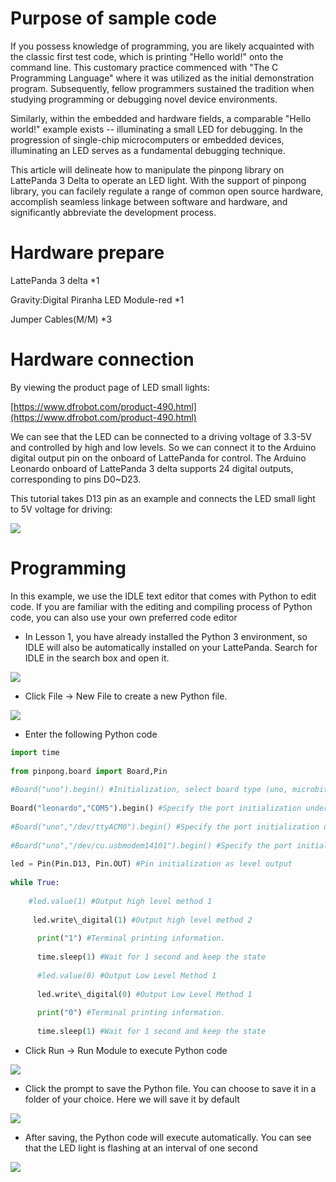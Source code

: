 # Purpose of sample code

If you possess knowledge of programming, you are likely acquainted with the classic first test code, which is printing "Hello world!" onto the command line. This customary practice commenced with "The C Programming Language" where it was utilized as the initial demonstration program. Subsequently, fellow programmers sustained the tradition when studying programming or debugging novel device environments.

Similarly, within the embedded and hardware fields, a comparable "Hello world!" example exists -- illuminating a small LED for debugging. In the progression of single-chip microcomputers or embedded devices, illuminating an LED serves as a fundamental debugging technique.

This article will delineate how to manipulate the pinpong library on LattePanda 3 Delta to operate an LED light. With the support of pinpong library, you can facilely regulate a range of common open source hardware, accomplish seamless linkage between software and hardware, and significantly abbreviate the development process.


# Hardware prepare

LattePanda 3 delta \*1

Gravity:Digital Piranha LED Module-red \*1

Jumper Cables(M/M) \*3


# Hardware connection

By viewing the product page of LED small lights:

[https://www.dfrobot.com/product-490.html](https://www.dfrobot.com/product-490.html)

We can see that the LED can be connected to a driving voltage of 3.3-5V and controlled by high and low levels. So we can connect it to the Arduino digital output pin on the onboard of LattePanda for control. The Arduino Leonardo onboard of LattePanda 3 delta supports 24 digital outputs, corresponding to pins D0~D23.

This tutorial takes D13 pin as an example and connects the LED small light to 5V voltage for driving:

![](https://img.dfrobot.com.cn/wiki/62b2fb5caa613609f271523c/2d4e9bcfbe9360c0ca0b418d4fe3b561.png)


# Programming

In this example, we use the IDLE text editor that comes with Python to edit code. If you are familiar with the editing and compiling process of Python code, you can also use your own preferred code editor

-  In Lesson 1, you have already installed the Python 3 environment, so IDLE will also be automatically installed on your LattePanda. Search for IDLE in the search box and open it.

![](https://img.dfrobot.com.cn/wiki/62b2fb5caa613609f271523c/400fa704ad90f7260e661e3e2d19ba4e.png)



-  Click File -\> New File to create a new Python file.

![](https://img.dfrobot.com.cn/wiki/62b2fb5caa613609f271523c/ca8723777c8f613b7d84370a692791bd.png)



- Enter the following Python code
```Python
import time
      	
from pinpong.board import Board,Pin
      	
#Board("uno").begin() #Initialization, select board type (uno, microbit, RPi,) and port number. If the port number is not entered, it will be automatically recognized
      	
Board("leonardo","COM5").begin() #Specify the port initialization under Windows
      	
#Board("uno","/dev/ttyACM0").begin() #Specify the port initialization under Linux
      	
#Board("uno","/dev/cu.usbmodem14101").begin() #Specify the port initialization under MacOS
      	
led = Pin(Pin.D13, Pin.OUT) #Pin initialization as level output
      	
while True:
      	
	#led.value(1) #Output high level method 1
      	
     led.write\_digital(1) #Output high level method 2
      	
      print("1") #Terminal printing information.
      	
      time.sleep(1) #Wait for 1 second and keep the state
      	
      #led.value(0) #Output Low Level Method 1
      	
      led.write\_digital(0) #Output Low Level Method 1
      	
      print("0") #Terminal printing information.
      	
      time.sleep(1) #Wait for 1 second and keep the state

```

-  Click Run -\> Run Module to execute Python code

![](https://img.dfrobot.com.cn/wiki/62b2fb5caa613609f271523c/96b2b8742de55e3c285cb66565ca681e.png)



-  Click the prompt to save the Python file. You can choose to save it in a folder of your choice. Here we will save it by default

![](https://img.dfrobot.com.cn/wiki/62b2fb5caa613609f271523c/ffad33ec87f88a2022dd44c9b2fff4a2.png)



-  After saving, the Python code will execute automatically. You can see that the LED light is flashing at an interval of one second

![](https://img.dfrobot.com.cn/wiki/62b2fb5caa613609f271523c/773cc04d66d0345b57bd686f0a941c5e.png)

```

```